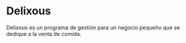 # Delixous
Delixous es un programa de gestión para un negocio pequeño que se dedique a la venta de comida.
